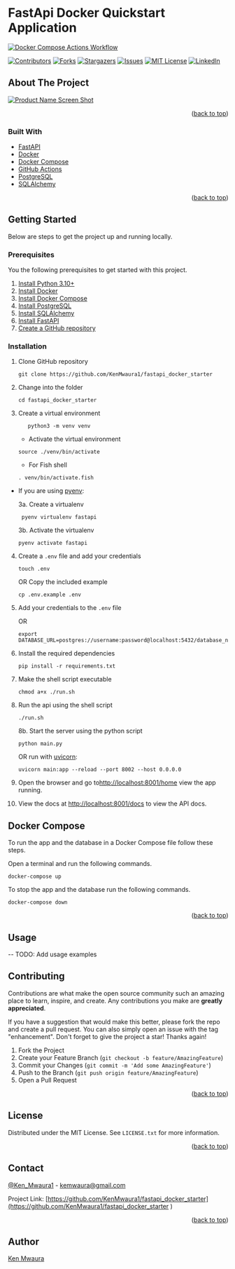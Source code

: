 # FastApi Docker Quickstart Application

[![Docker Compose Actions Workflow](https://github.com/KenMwaura1/fastapi_docker_starter/actions/workflows/fastapi-starter-docker.yml/badge.svg)](https://github.com/KenMwaura1/fastapi_docker_starter/actions/workflows/fastapi-starter-docker.yml)

[![Contributors][contributors-shield]][contributors-url]
[![Forks][forks-shield]][forks-url]
[![Stargazers][stars-shield]][stars-url]
[![Issues][issues-shield]][issues-url]
[![MIT License][license-shield]][license-url]
[![LinkedIn][linkedin-shield]][linkedin-url]

<!-- ABOUT THE PROJECT -->
## About The Project

<!--Here's a blank template to get started: To avoid retyping too much info. Do a search and replace with your text editor for the following: `KenMwaura1`, `fastapi_docker_starter
`, `Ken_Mwaura1`, `kennedy-mwaura`, `kemwaura@gmail.com`, `kemwaura@gmail.com_client`, `FastApi Docker Quickstart`, `Quick and easy way to dckerize a fastapi app` -->

[![Product Name Screen Shot][product-screenshot]]()

<p align="right">(<a href="#top">back to top</a>)</p>

### Built With

* [FastAPI](https://fastapi.tiangolo.com/)
* [Docker](https://www.docker.com/)
* [Docker Compose](https://docs.docker.com/compose/)
* [GitHub Actions](https://github.com/actions)
* [PostgreSQL](https://www.postgresql.org/)
* [SQLAlchemy](https://www.sqlalchemy.org/)

<p align="right">(<a href="#top">back to top</a>)</p>

<!-- GETTING STARTED -->
## Getting Started

Below are steps to get the project up and running locally.

### Prerequisites

You the following prerequisites to get started with this project.

1. [Install Python 3.10+](https://www.python.org/downloads/)
2. [Install Docker](https://docs.docker.com/install/)
3. [Install Docker Compose](https://docs.docker.com/compose/install/)
4. [Install PostgreSQL](https://www.postgresql.org/download/)
5. [Install SQLAlchemy](https://www.sqlalchemy.org/docs/05/index.html)
6. [Install FastAPI](https://fastapi.tiangolo.com/tutorial/installation.html)
7. [Create a GitHub repository](https://help.github.com/en/github/getting-started-with-github/creating-a-repository)

### Installation

1. Clone GitHub repository

    ```shell
    git clone https://github.com/KenMwaura1/fastapi_docker_starter
    ```

2. Change into the folder

    ```shell
   cd fastapi_docker_starter
    ```

3. Create a virtual environment

   ```shell
      python3 -m venv venv 
   ```

    * Activate the virtual environment

   ```shell
   source ./venv/bin/activate
   ```

   * For Fish shell

   ```shell
   . venv/bin/activate.fish
   ```

* If you are using [pyenv](https://github.com/pyenv/pyenv):

  3a. Create a virtualenv

   ```
    pyenv virtualenv fastapi
   ```

  3b. Activate the virtualenv

   ```
   pyenv activate fastapi
   ```

4. Create a `.env` file and add your credentials

   ```
   touch .env 
   ```

   OR Copy the included example

    ```
    cp .env.example .env 
    ```

5. Add your credentials to the `.env` file

   OR

   ```
   export DATABASE_URL=postgres://username:password@localhost:5432/database_name
   ```

6. Install the required dependencies

   ```shell
   pip install -r requirements.txt
   ```

7. Make the shell script executable

    ```shell
   chmod a+x ./run.sh
    ```

8. Run the api using the shell script

    ```shell
   ./run.sh
    ```

    8b. Start the server using the python script

   ```shell
   python main.py
   ```

   OR
   run with [uvicorn](https://uvicorn.org/):

    ```shell
    uvicorn main:app --reload --port 8002 --host 0.0.0.0
    ```

9. Open the browser and go to<http://localhost:8001/home> view the app running.

10. View the docs at <http://localhost:8001/docs> to view the API docs.

## Docker Compose

To run the app and the database in a Docker Compose file follow these steps.

Open a terminal and run the following commands.

```shell
docker-compose up
```

To stop the app and the database run the following commands.

```shell
docker-compose down
```

<p align="right">(<a href="#top">back to top</a>)</p>

<!-- USAGE EXAMPLES -->
## Usage

-- TODO: Add usage examples

<!-- CONTRIBUTING -->
## Contributing

Contributions are what make the open source community such an amazing place to learn, inspire, and create. Any contributions you make are **greatly appreciated**.

If you have a suggestion that would make this better, please fork the repo and create a pull request. You can also simply open an issue with the tag "enhancement".
Don't forget to give the project a star! Thanks again!

1. Fork the Project
2. Create your Feature Branch (`git checkout -b feature/AmazingFeature`)
3. Commit your Changes (`git commit -m 'Add some AmazingFeature'`)
4. Push to the Branch (`git push origin feature/AmazingFeature`)
5. Open a Pull Request

<p align="right">(<a href="#top">back to top</a>)</p>

<!-- LICENSE -->
## License

Distributed under the MIT License. See `LICENSE.txt` for more information.

<p align="right">(<a href="#top">back to top</a>)</p>

<!-- CONTACT -->
## Contact

[@Ken_Mwaura1](https://twitter.com/Ken_Mwaura1
) - <kemwaura@gmail.com>

Project Link: [https://github.com/KenMwaura1/fastapi_docker_starter](https://github.com/KenMwaura1/fastapi_docker_starter
)

<p align="right">(<a href="#top">back to top</a>)</p>

<!-- MARKDOWN LINKS & IMAGES -->
<!-- https://www.markdownguide.org/basic-syntax/#reference-style-links -->
[contributors-shield]: https://img.shields.io/github/contributors/KenMwaura1/fastapi_docker_starter.svg?style=for-the-badge
[contributors-url]: https://github.com/KenMwaura1/fastapi_docker_starter/graphs/contributors
[forks-shield]: https://img.shields.io/github/forks/KenMwaura1/fastapi_docker_starter.svg?style=for-the-badge
[forks-url]: https://github.com/KenMwaura1/fastapi_docker_starter/network/members
[stars-shield]: https://img.shields.io/github/stars/KenMwaura1/fastapi_docker_starter.svg?style=for-the-badge
[stars-url]: https://github.com/KenMwaura1/fastapi_docker_starter/stargazers
[issues-shield]: https://img.shields.io/github/issues/KenMwaura1/fastapi_docker_starter.svg?style=for-the-badge
[issues-url]: https://github.com/KenMwaura1/fastapi_docker_starter/issues
[license-shield]: https://img.shields.io/github/license/KenMwaura1/fastapi_docker_starter.svg?style=for-the-badge
[license-url]: https://github.com/KenMwaura1/fastapi_docker_starter/blob/master/LICENSE.txt
[linkedin-shield]: https://img.shields.io/badge/-LinkedIn-black.svg?style=for-the-badge&logo=linkedin&colorB=555
[linkedin-url]: https://linkedin.com/in/kennedy-mwaura
[product-screenshot]: app/static/images/Screenshot_Zoo%20Anime%20—%20Mozilla%20Firefox_1.png

## Author

[Ken Mwaura](http://github.com/KenMwaura1)
